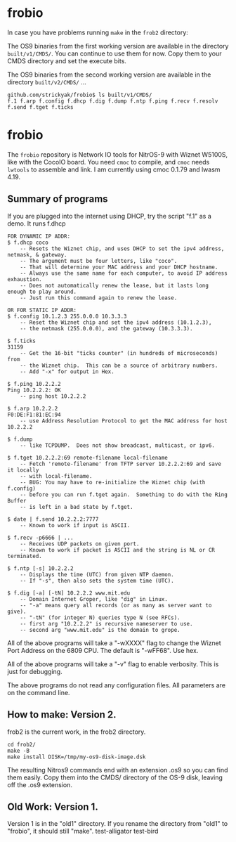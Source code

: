 # frobio

In case you have problems running `make` in the `frob2` directory:

The OS9 binaries from the first working version are available in
the directory `built/v1/CMDS/`.  You can continue to use them
for now.  Copy them to your CMDS directory and set the execute bits.

The OS9 binaries from the second working version are available in
the directory `built/v2/CMDS/` ...


```
github.com/strickyak/frobio$ ls built/v1/CMDS/
f.1 f.arp f.config f.dhcp f.dig f.dump f.ntp f.ping f.recv f.resolv f.send f.tget f.ticks
```

# frobio

The `frobio` repository is Network IO tools for NitrOS-9 with Wiznet W5100S,
like with the CocoIO board.  You need `cmoc` to compile, and `cmoc` needs
`lwtools` to assemble and link.  I am currently using cmoc 0.1.79
and lwasm 4.19.

## Summary of programs

If you are plugged into the internet using DHCP,
try the script "f.1" as a demo.  It runs f.dhcp

```
FOR DYNAMIC IP ADDR:
$ f.dhcp coco
    -- Resets the Wiznet chip, and uses DHCP to set the ipv4 address, netmask, & gateway.
    -- The argument must be four letters, like "coco".
    -- That will determine your MAC address and your DHCP hostname.
    -- Always use the same name for each computer, to avoid IP address exhaustion.
    -- Does not automatically renew the lease, but it lasts long enough to play around.
    -- Just run this command again to renew the lease.

OR FOR STATIC IP ADDR:
$ f.config 10.1.2.3 255.0.0.0 10.3.3.3
    -- Reset the Wiznet chip and set the ipv4 address (10.1.2.3),
    -- the netmask (255.0.0.0), and the gateway (10.3.3.3).

$ f.ticks
31159
    -- Get the 16-bit "ticks counter" (in hundreds of microseconds) from
    -- the Wiznet chip.  This can be a source of arbitrary numbers.
    -- Add "-x" for output in Hex.

$ f.ping 10.2.2.2
Ping 10.2.2.2: OK
    -- ping host 10.2.2.2

$ f.arp 10.2.2.2
F0:DE:F1:81:EC:94
    -- use Address Resolution Protocol to get the MAC address for host 10.2.2.2

$ f.dump
    -- like TCPDUMP.  Does not show broadcast, multicast, or ipv6.

$ f.tget 10.2.2.2:69 remote-filename local-filename
    -- Fetch 'remote-filename' from TFTP server 10.2.2.2:69 and save it locally
    -- with local-filename.
    -- BUG: You may have to re-initialize the Wiznet chip (with f.config)
    -- before you can run f.tget again.  Something to do with the Ring Buffer
    -- is left in a bad state by f.tget.

$ date | f.send 10.2.2.2:7777
    -- Known to work if input is ASCII.

$ f.recv -p6666 | ...
    -- Receives UDP packets on given port.
    -- Known to work if packet is ASCII and the string is NL or CR terminated.

$ f.ntp [-s] 10.2.2.2
    -- Displays the time (UTC) from given NTP daemon.
    -- If "-s", then also sets the system time (UTC).

$ f.dig [-a] [-tN] 10.2.2.2 www.mit.edu
    -- Domain Internet Groper, like "dig" in Linux.
    -- "-a" means query all records (or as many as server want to give).
    -- "-tN" (for integer N) queries type N (see RFCs).
    -- first arg "10.2.2.2" is recursive nameserver to use.
    -- second arg "www.mit.edu" is the domain to grope.
```

All of the above programs will take a "-wXXXX" flag to change the Wiznet Port Address
on the 6809 CPU.    The default is "-wFF68".  Use hex.

All of the above programs will take a "-v" flag to enable verbosity.
This is just for debugging.

The above programs do not read any configuration files.
All parameters are on the command line.

## How to make: Version 2.

frob2 is the current work, in the frob2 directory.

```
cd frob2/
make -B
make install DISK=/tmp/my-os9-disk-image.dsk
```

The resulting Nitros9 commands end with an extension .os9 so you can find them easily.
Copy them into the CMDS/ directory of the OS-9 disk, leaving off the .os9 extension.

## Old Work: Version 1.

Version 1 is in the "old1" directory.
If you rename the directory from "old1" to "frobio",
it should still "make".
test-alligator
test-bird
